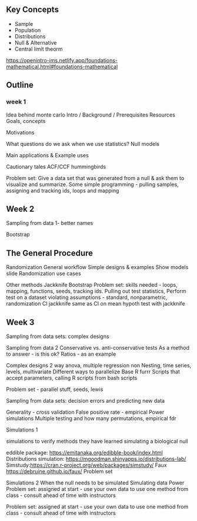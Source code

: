 ## Key Concepts

- Sample
- Population
- Distributions
- Null & Alternative
- Central limit theorm


https://openintro-ims.netlify.app/foundations-mathematical.html#foundations-mathematical

## Outline
### week 1
Idea behind monte carlo
Intro / Background / Prerequisites
Resources
Goals, concepts

Motivations

What questions do we ask when we use statistics?
Null models

Main applications & Example uses

Cautionary tales
ACF/CCF hummingbirds


Problem set:
Give a data set that was generated from a null & ask them to visualize and summarize.
Some simple programming - pulling samples, assigning and tracking ids, loops and mapping

## Week 2
Sampling from data 1- better names

Bootstrap

## The General Procedure



Randomization
General workflow
Simple designs & examples
Show models slide
Randomization use cases


Other methods
Jackknife
Bootstrap
Problem set: skills needed - loops, mapping, functions, seeds, tracking ids. Pulling out test statistics, Perform test on a dataset violating assumptions - standard, nonparametric, randomization
CI jackknife same as CI on mean
hypoth test with jackknife

## Week 3	
Sampling from data sets: complex designs

Sampling from data 2
Conservative vs. anti-conservative tests
As a method to answer - is this ok?
Ratios - as an example

Complex designs
2 way anova, multiple regression
non
Nesting, time series, levels, multivariate
Different ways to parallelize
Base R
furrr
Scripts that accept parameters, calling R scripts from bash scripts

Problem set - parallel stuff, seeds, lewis


Sampling from data sets: decision errors and predicting new data

Generality - cross validation
False positive rate - empirical
Power simulations
Multiple testing and how many permutations, empirical fdr

Simulations 1

simulations to verify methods they have learned
simulating a biological null


eddible package: https://emitanaka.org/edibble-book/index.html
Distributions simulation: https://mgoodman.shinyapps.io/distributions-lab/
Simstudy:https://cran.r-project.org/web/packages/simstudy/ 
Faux https://debruine.github.io/faux/ 
Problem set

Simulations 2
When the null needs to be simulated
Simulating data
Power
Problem set: assigned at start - use your own data to use one method from class - consult ahead of time with instructors

Problem set: assigned at start - use your own data to use one method from class - consult ahead of time with instructors